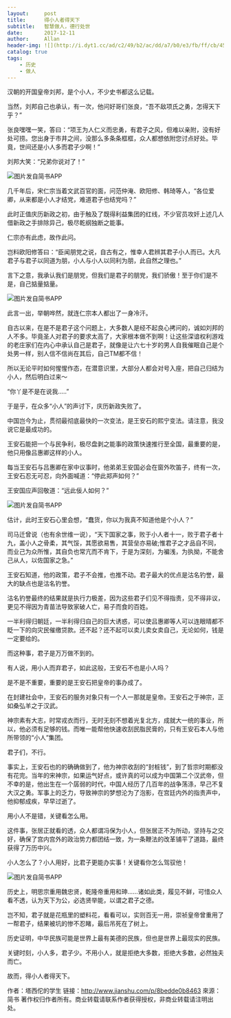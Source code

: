 ```yaml
---
layout:     post
title:      得小人者得天下
subtitle:   智慧做人，德行处世
date:       2017-12-11
author:     Allan
header-img: ![](http://i.dyt1.cc/ad/c2/49/b2/ac/dd/a7/b0/e3/fb/ff/cb/45/7a/92/c5.jpg)
catalog: true
tags:
    - 历史
    - 做人
---
```


汉朝的开国皇帝刘邦，是个小人，不少史书都这么记载。

当然，刘邦自己也承认，有一次，他问好哥们张良，“吾不敌项氏之勇，怎得天下乎？”

张良嘿嘿一笑，答曰：“项王为人仁义而忠勇，有君子之风，但难以亲附，没有好处可捞。您出身于市井之间，没那么多条条框框，众人都想依附您讨点好处。毕竟，世间还是小人多而君子少啊！”

刘邦大笑：“兄弟你说对了！”

![图片发自简书APP](http://upload-images.jianshu.io/upload_images/8087545-115faf14e1e5008c.jpg?imageMogr2/auto-orient/strip%7CimageView2/2/w/498)


几千年后，宋仁宗当着文武百官的面，问范仲淹、欧阳修、韩琦等人，“各位爱卿，从来都是小人才结党，难道君子也结党吗？”

此时正值庆历新政之初，由于触及了既得利益集团的红线，不少官员攻奸上述几人借新政之手排除异己，极尽乾纲独断之能事。

仁宗亦有此虑，故作此问。

岂料欧阳修答曰：“臣闻朋党之说，自古有之，惟幸人君辨其君子小人而已。大凡君子与君子以同道为朋，小人与小人以同利为朋，此自然之理也。”

言下之意，我承认我们是朋党，但我们是君子的朋党，我们骄傲！至于你们是不是，自己掂量掂量。

![图片发自简书APP](http://upload-images.jianshu.io/upload_images/8087545-b6d79f004ea3dedc.jpg?imageMogr2/auto-orient/strip%7CimageView2/2/w/615)

此言一出，举朝哗然，就连仁宗本人都出了一身冷汗。

自古以来，在是不是君子这个问题上，大多数人是经不起良心拷问的，诚如刘邦的人不多。毕竟圣人对君子的要求太高了，大家根本做不到啊！让这些深谙权利游戏的老庄家们在内心中承认自己是君子，就像是让六七十岁的男人自我催眠自己是个处男一样，别人信不信尚在其后，自己TM都不信！

所以无论平时如何惺惺作态，在潜意识里，大部分人都会对号入座，把自己归结为小人，然后明白过来～

“你丫是不是在说我.....”

于是乎，在众多“小人”的声讨下，庆历新政失败了。

中国岂今为止，贯彻最彻底最快的一次变法，是王安石的熙宁变法。请注意，我没说它是最成功的。

王安石能把一个与民争利，极尽盘剥之能事的政策快速推行至全国，最重要的是，他只用像吕惠卿这样的小人。

每当王安石与吕惠卿在家中议事时，他弟弟王安国必会在窗外吹笛子，终有一次，王安石忍无可忍，向外面喊道：“停此郑声如何？”

王安国应声回敬道：“远此佞人如何？”

![图片发自简书APP](http://upload-images.jianshu.io/upload_images/8087545-6dfcf2915d516284.jpg?imageMogr2/auto-orient/strip%7CimageView2/2/w/370)

估计，此时王安石心里会想，“蠢货，你以为我真不知道他是个小人？”

司马迁曾说（也有余世维一说），“天下国家之事，败于小人者十一，败于君子者十九，盖小人之骨柔，其气馁，其愿欲易售，其营垒亦易破;惟君子之才品自不同，而业己为众所惟，其自负也常亢而不肯下，于是为深刻，为褊浅，为执拗，不能舍己从人，以佐国家之急。”

王安石知道，他的政策，君子不会推，也推不动。君子最大的优点是沽名钓誉，最大的缺点也是沽名钓誉。

沽名钓誉最终的结果就是执行力极差，因为这些君子们见不得指责，见不得非议，更见不得因为青苗法导致家破人亡，易子而食的百姓。

一半利得归朝廷，一半利得归自己的巨大诱惑，可以使吕惠卿等人可以连眼晴都不眨一下的向灾民催缴贷款。还不起？还不起可以卖儿卖女卖自己，无论如何，钱是一定要给的。

而这种事，君子是万万做不到的。

有人说，用小人而弃君子，如此这般，王安石不也是小人吗？

是不是不重要，重要的是王安石把皇帝的事办成了。

在封建社会中，王安石的服务对象只有一个人一那就是皇帝。王安石之于神宗，正如桑弘羊之于汉武。

神宗素有大志，时常戎衣而行，无时无刻不想着光复北方，成就大一统的事业，所以，他必须有足够的钱。而唯一能帮他快速收刮民脂民膏的，只有王安石本人与他所带领的“小人”集团。

君子们，不行。

事实上，王安石也的的确确做到了，他为神宗收刮的“封桩钱”，到了哲宗时期都没有花完。当年的宋神宗，如果运气好点，或许真的可以成为中国第二个汉武帝，但不幸的是，他出生在一个孱弱的时代，中国人经历了几百年的战争荡涤，早己不复大汉之勇。军事上的乏力，导致神宗的梦想沦为了泡影，在宫廷内外的指责声中，他抑郁成疾，早早过逝了。

用小人不是错，关键看怎么用。

这件事，张居正就看的透，众人都谓冯保为小人，但张居正不为所动，坚持与之交好，确保了宫内宫外的政治势力都团结一致，为一条鞭法的改革铺平了道路，最终获得了万历中兴。

小人怎么了？小人用好，比君子更能办实事！关键看你怎么驾驭他！

![图片发自简书APP](http://upload-images.jianshu.io/upload_images/8087545-221723338b77ca8a.jpg?imageMogr2/auto-orient/strip%7CimageView2/2/w/600)

历史上，明思宗重用魏忠贤，乾隆帝重用和珅......诸如此类，履见不鲜，可惜众人看不透，认为天下为公，必选贤举能，以谓之君子之德。

岂不知，君子就是花瓶里的塑料花，看看可以，实则百无一用，崇祯皇帝曾重用了一帮君子，结果被坑的惨不忍睹，最后吊死在了树上。

历史证明，中华民族可能是世界上最有美德的民族，但也是世界上最现实的民族。

关键时刻，小人多，君子少。不用小人，就是拒绝大多数，拒绝大多数，必然独夫而亡。

故而，得小人者得天下。


作者：塔西佗的学生
链接：http://www.jianshu.com/p/8bedde0b8463
來源：简书
著作权归作者所有。商业转载请联系作者获得授权，非商业转载请注明出处。